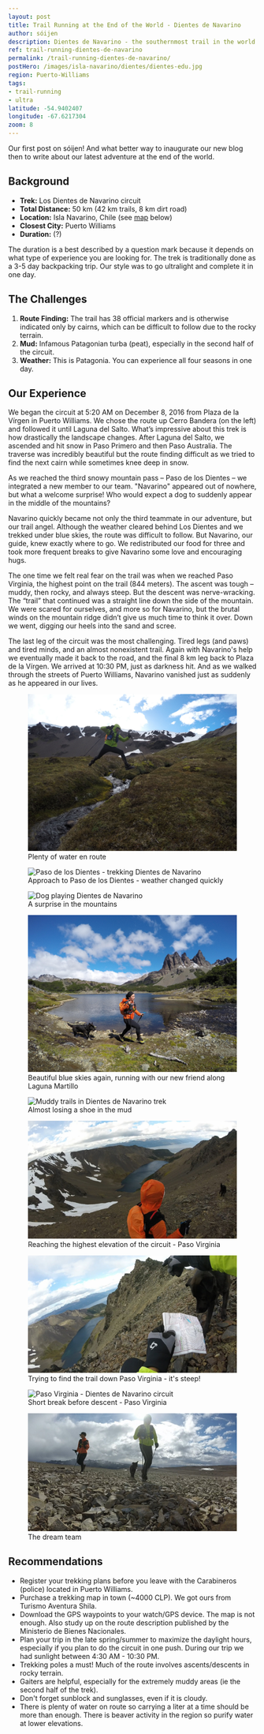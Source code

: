 ```yaml
---
layout: post
title: Trail Running at the End of the World - Dientes de Navarino
author: sóijen
description: Dientes de Navarino - the southernmost trail in the world and must-do in Patagonia. Our experience and recommendations to complete the circuit in one day.
ref: trail-running-dientes-de-navarino
permalink: /trail-running-dientes-de-navarino/
postHero: /images/isla-navarino/dientes/dientes-edu.jpg
region: Puerto-Williams
tags:
- trail-running
- ultra
latitude: -54.9402407
longitude: -67.6217304
zoom: 8
---
```

Our first post on sóijen! And what better way to inaugurate our new blog then to write about our latest adventure at the end of the world.

<h2>Background</h2>
<ul class="post-stats bullets">
  <li><strong>Trek:</strong> Los Dientes de Navarino circuit</li>
  <li><strong>Total Distance:</strong> 50 km (42 km trails, 8 km dirt road)</li>
  <li><strong>Location:</strong> Isla Navarino, Chile (see <a href="#map">map</a> below)</li>
  <li><strong>Closest City:</strong> Puerto Williams</li>
  <li><strong>Duration:</strong> (?)</li>
</ul>

The duration is a best described by a question mark because it depends on what type of experience you are looking for. The trek is traditionally done as a 3-5 day backpacking trip. Our style was to go ultralight and complete it in one day.

<h2>The Challenges</h2>
<ol>
  <li><strong>Route Finding:</strong> The trail has 38 official markers and is otherwise indicated only by cairns, which can be difficult to follow due to the rocky terrain.</li>
  <li><strong>Mud:</strong> Infamous Patagonian turba (peat), especially in the second half of the circuit.</li>
  <li><strong>Weather:</strong> This is Patagonia. You can experience all four seasons in one day.</li>
</ol>

<h2>Our Experience</h2>

We began the circuit at 5:20 AM on December 8, 2016 from Plaza de la Vírgen in Puerto Williams. We chose the route up Cerro Bandera (on the left) and followed it until Laguna del Salto. What’s impressive about this trek is how drastically the landscape changes. After Laguna del Salto, we ascended and hit snow in Paso Primero and then Paso Australia. The traverse was incredibly beautiful but the route finding difficult as we tried to find the next cairn while sometimes knee deep in snow.

As we reached the third snowy mountain pass – Paso de los Dientes – we integrated a new member to our team. "Navarino" appeared out of nowhere, but what a welcome surprise! Who would expect a dog to suddenly appear in the middle of the mountains?

Navarino quickly became not only the third teammate in our adventure, but our trail angel. Although the weather cleared behind Los Dientes and we trekked under blue skies, the route was difficult to follow. But Navarino, our guide, knew exactly where to go. We redistributed our food for three and took more frequent breaks to give Navarino some love and encouraging hugs.

The one time we felt real fear on the trail was when we reached Paso Virginia, the highest point on the trail (844 meters). The ascent was tough – muddy, then rocky, and always steep. But the descent was nerve-wracking. The “trail” that continued was a straight line down the side of the mountain. We were scared for ourselves, and more so for Navarino, but the brutal winds on the mountain ridge didn’t give us much time to think it over. Down we went, digging our heels into the sand and scree.

The last leg of the circuit was the most challenging. Tired legs (and paws) and tired minds, and an almost nonexistent trail. Again with Navarino's help we eventually made it back to the road, and the final 8 km leg back to Plaza de la Vírgen. We arrived at 10:30 PM, just as darkness hit. And as we walked through the streets of Puerto Williams, Navarino vanished just as suddenly as he appeared in our lives.

<figure class="figure">
  <img class="image" src="/images/isla-navarino/dientes/e-jumping.jpg"
      alt="Dientes de Navarino trek - trail running">
     <figcaption class="img-caption">Plenty of water en route</figcaption>
</figure>
<figure class="figure">
  <img class="image" src="/images/isla-navarino/dientes/j-paso-snow.jpg"
      alt="Paso de los Dientes - trekking Dientes de Navarino">
     <figcaption class="img-caption">Approach to Paso de los Dientes - weather changed quickly</figcaption>
</figure>
<figure class="figure">
  <img class="image" src="/images/isla-navarino/dientes/snow-gif.gif"
      alt="Dog playing Dientes de Navarino">
     <figcaption class="img-caption">A surprise in the mountains</figcaption>
</figure>
<figure class="figure">
  <img class="image" src="/images/isla-navarino/dientes/j-n-running.jpg"
      alt="Trail running with dog - Dientes de Navarino">
     <figcaption class="img-caption">Beautiful blue skies again, running with our new friend along Laguna Martillo</figcaption>
</figure>
<figure class="figure">
  <img class="image" src="/images/isla-navarino/dientes/turba-gif.gif"
      alt="Muddy trails in Dientes de Navarino trek">
     <figcaption class="img-caption">Almost losing a shoe in the mud</figcaption>
</figure>
<figure class="figure">
  <img class="image" src="/images/isla-navarino/dientes/j-n-virginia.jpg"
      alt="Paso Virginia - Dientes de Navarino circuit">
     <figcaption class="img-caption">Reaching the highest elevation of the circuit - Paso Virginia</figcaption>
</figure>
<figure class="figure">
  <img class="image" src="/images/isla-navarino/dientes/n-e-virginia.jpg"
      alt="Route finding Paso Virginia - Dientes de Navarino circuit">
     <figcaption class="img-caption">Trying to find the trail down Paso Virginia - it's steep!</figcaption>
</figure>
<figure class="figure">
  <img class="image" src="/images/isla-navarino/dientes/j-n-sitting.jpg"
      alt="Paso Virginia - Dientes de Navarino circuit">
     <figcaption class="img-caption">Short break before descent - Paso Virginia</figcaption>
</figure>
<figure class="figure">
  <img class="image" src="/images/isla-navarino/dientes/j-e-n-running.jpg"
      alt="Trail running with dog - Dientes de Navarino">
     <figcaption class="img-caption">The dream team</figcaption>
</figure>

<h2>Recommendations</h2>
<ul class="post-stats bullets">
  <li>Register your trekking plans before you leave with the Carabineros (police) located in Puerto Williams.</li>
  <li>Purchase a trekking map in town (~4000 CLP). We got ours from Turismo Aventura Shila.</li>
  <li>Download the GPS waypoints to your watch/GPS device. The map is not enough. Also study up on the route description published by the Ministerio de Bienes Nacionales.</li>
  <li>Plan your trip in the late spring/summer to maximize the daylight hours, especially if you plan to do the circuit in one push. During our trip we had sunlight between 4:30 AM -  10:30 PM.</li>
  <li>Trekking poles a must! Much of the route involves ascents/descents in rocky terrain.</li>
  <li>Gaiters are helpful, especially for the extremely muddy areas (ie the second half of the trek).</li>
  <li>Don't forget sunblock and sunglasses, even if it is cloudy.</li>
  <li>There is plenty of water on route so carrying a liter at a time should be more than enough. There is beaver activity in the region so purify water at lower elevations.</li>
</ul>
